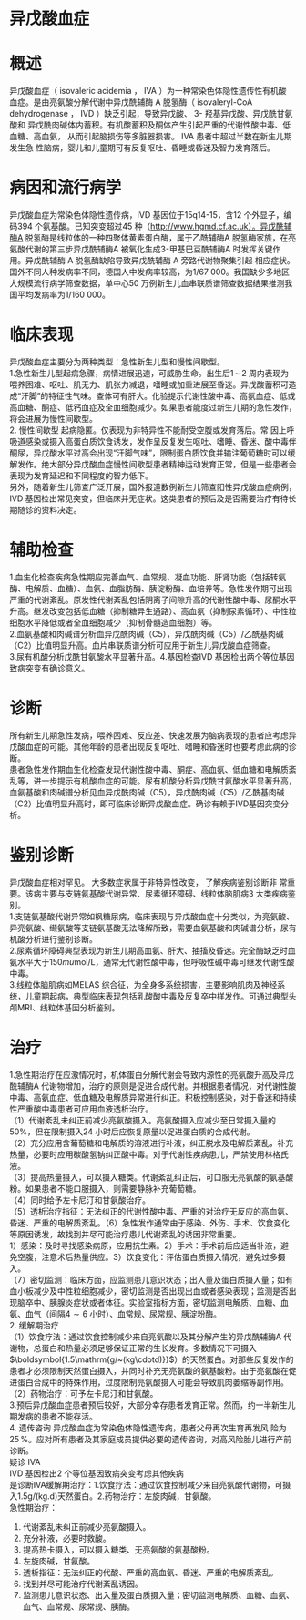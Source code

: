 # 异戊酸血症  
# 概述  
异戊酸血症（ isovaleric acidemia ， IVA ）为一种常染色体隐性遗传性有机酸 血症。是由亮氨酸分解代谢中异戊酰辅酶 A  脱氢酶（ isovaleryl-CoA dehydrogenase ， IVD ）缺乏引起，导致异戊酸、 3- 羟基异戊酸、异戊酰甘氨酸和 异戊酰肉碱体内蓄积。有机酸蓄积及酮体产生引起严重的代谢性酸中毒、低血糖、高血氨， 从而引起脑损伤等多脏器损害。 IVA  患者中超过半数在新生儿期发生急 性脑病，婴儿和儿童期可有反复呕吐、昏睡或昏迷及智力发育落后。  
# 病因和流行病学  
异戊酸血症为常染色体隐性遗传病，IVD 基因位于15q14-15，含12 个外显子，编码394 个氨基酸。已知突变超过45 种（http://www.hgmd.cf.ac.uk）。异戊酰辅酶A 脱氢酶是线粒体的一种四聚体黄素蛋白酶，属于乙酰辅酶A 脱氢酶家族，在亮氨酸代谢的第三步异戊酰辅酶A 被氧化生成3-甲基巴豆酰辅酶A 时发挥关键作用。异戊酰辅酶 A  脱氢酶缺陷导致异戊酰辅酶 A  旁路代谢物聚集引起 相应症状。  
国外不同人种发病率不同，德国人中发病率较高，为1/67 000。我国缺少多地区大规模流行病学筛查数据，单中心50 万例新生儿血串联质谱筛查数据结果推测我国平均发病率为1/160 000。  
# 临床表现  
异戊酸血症主要分为两种类型：急性新生儿型和慢性间歇型。  
1.急性新生儿型起病急骤，病情进展迅速，可威胁生命。出生后$1\!\sim\!2$ 周内表现为喂养困难、呕吐、肌无力、肌张力减退，嗜睡或加重进展至昏迷。异戊酸蓄积可造成“汗脚”的特征性气味。查体可有肝大。化验提示代谢性酸中毒、高氨血症、低或高血糖、酮症、低钙血症及全血细胞减少。如果患者能度过新生儿期的急性发作，将会进展为慢性间歇型。  
2. 慢性间歇型 起病隐匿。仅表现为非特异性不能耐受空腹或发育落后。常 因上呼吸道感染或摄入高蛋白质饮食诱发，发作呈反复发生呕吐、嗜睡、昏迷、酸中毒伴酮尿，异戊酸水平过高会出现“汗脚气味”，限制蛋白质饮食并输注葡萄糖时可以缓解发作。绝大部分异戊酸血症慢性间歇型患者精神运动发育正常，但是一些患者会表现为发育延迟和不同程度的智力低下。  
另外，随着新生儿筛查广泛开展，国外报道数例新生儿筛查阳性异戊酸血症病例，IVD 基因检出常见突变，但临床并无症状。这类患者的预后及是否需要治疗有待长期随诊的资料决定。  
# 辅助检查  
1.血生化检查疾病急性期应完善血气、血常规、凝血功能、肝肾功能（包括转氨酶、电解质、血糖）、血氨、血脂肪酶、胰淀粉酶、血培养等。急性发作期可出现严重的代谢紊乱。原发性代谢紊乱包括阴离子间隙升高的代谢性酸中毒、尿酮水平升高。继发改变包括低血糖（抑制糖异生通路）、高血氨（抑制尿素循环）、中性粒细胞水平降低或者全血细胞减少（抑制骨髓造血细胞）等。  
2.血氨基酸和肉碱谱分析血异戊酰肉碱（C5），异戊酰肉碱（C5）/乙酰基肉碱（C2）比值明显升高。血片串联质谱分析可应用于新生儿异戊酸血症筛查。  
3.尿有机酸分析戊酰甘氨酸水平显著升高。4.基因检查IVD 基因检出两个等位基因致病突变有确诊意义。  
# 诊断  
所有新生儿期急性发病，喂养困难、反应差、快速发展为脑病表现的患者应考虑异戊酸血症的可能。其他年龄的患者出现反复呕吐、嗜睡和昏迷时也要考虑此病的诊断。  
患者急性发作期血生化检查发现代谢性酸中毒、酮症、高血氨、低血糖和电解质紊乱等，进一步提示有机酸血症的可能。尿有机酸分析异戊酰甘氨酸水平显著升高，血氨基酸和肉碱谱分析见血异戊酰肉碱（C5），异戊酰肉碱（C5）/乙酰基肉碱（C2）比值明显升高时，即可临床诊断异戊酸血症。确诊有赖于IVD基因突变分析。  
# 鉴别诊断  
异戊酸血症相对罕见。 大多数症状属于非特异性改变， 了解疾病鉴别诊断非 常重要。该病主要与支链氨基酸代谢异常、尿素循环障碍、线粒体脑肌病3 大类疾病鉴别。  
1.支链氨基酸代谢异常如枫糖尿病，临床表现与异戊酸血症十分类似，为亮氨酸、异亮氨酸、缬氨酸等支链氨基酸无法降解所致，需要血氨基酸和肉碱谱分析，尿有机酸分析进行鉴别诊断。  
2.尿素循环障碍典型表现为新生儿期高血氨、肝大、抽搐及昏迷。完全酶缺乏时血氨水平大于$150mu\mathrm{mol}/\mathrm{L}$，通常无代谢性酸中毒，但呼吸性碱中毒可继发代谢性酸中毒。  
3.线粒体脑肌病如MELAS 综合征，为全身多系统损害，主要影响肌肉及神经系统，儿童期起病，典型临床表现包括乳酸酸中毒及反复卒中样发作。可通过典型头颅MRI、线粒体基因分析鉴别。  
# 治疗  
1.急性期治疗在应激情况时，机体蛋白分解代谢会导致内源性的亮氨酸升高及异戊酰辅酶A 代谢物增加，治疗的原则是促进合成代谢。并根据患者情况，对代谢性酸中毒、高氨血症、低血糖及电解质异常进行纠正。积极控制感染，对于昏迷和持续性严重酸中毒患者可应用血液透析治疗。  
（1）代谢紊乱未纠正前减少亮氨酸摄入。亮氨酸摄入应减少至日常摄入量的$50\%$，但在限制摄入24 小时后应恢复原量以促进蛋白质的合成代谢。  
（2）充分应用含葡萄糖和电解质的溶液进行补液，纠正脱水及电解质紊乱，补充热量，必要时应用碳酸氢钠纠正酸中毒。对于代谢性疾病患儿，严禁使用林格氏液。  
（3）提高热量摄入，可以摄入糖类。代谢紊乱纠正后，可口服无亮氨酸的氨基酸粉。如果患者不能口服摄入，则需要静脉补充葡萄糖。  
（4）同时给予左卡尼汀和甘氨酸治疗。  
（5）透析治疗指征：无法纠正的代谢性酸中毒、严重的对治疗无反应的高血氨、昏迷、严重的电解质紊乱。（6）急性发作通常由于感染、外伤、手术、饮食变化等原因诱发，故找到并尽可能治疗患儿代谢紊乱的诱因非常重要。  
1）感染：及时寻找感染病原，应用抗生素。2）手术：手术前后应适当补液，避免空腹，注意术后热量供应。3）饮食变化：评估蛋白质摄入情况，避免过多摄入。  
（7）密切监测：临床方面，应监测患儿意识状态；出入量及蛋白质摄入量；如有血小板减少及中性粒细胞减少，密切监测是否出现出血或者感染表现；监测是否出现脑卒中、胰腺炎症状或者体征。实验室指标方面，密切监测电解质、血糖、血氨、血气（间隔$4{\sim}6$ 小时）、血常规、尿常规、胰淀粉酶。  
2. 缓解期治疗  
（1）饮食疗法：通过饮食控制减少来自亮氨酸以及其分解产生的异戊酰辅酶A 代谢物，总蛋白和热量必须足够保证正常的生长发育。多数情况下可摄入$\boldsymbol{1.5\mathrm{g/~(kg\cdotd)}}$）的天然蛋白。对那些反复发作的患者才必须限制天然蛋白摄入，并同时补充无亮氨酸的氨基酸粉。由于亮氨酸在促进蛋白合成中的特殊作用，过度限制亮氨酸摄入可能会导致肌肉萎缩等副作用。  
（2）药物治疗：可予左卡尼汀和甘氨酸。  
3.预后异戊酸血症患者预后较好，大部分幸存患者发育正常。然而，约一半新生儿期发病的患者不能存活。  
4. 遗传咨询 异戊酸血症为常染色体隐性遗传病，患者父母再次生育再发风 险为$25\,\%$。应对所有患者及其家庭成员提供必要的遗传咨询，对高风险胎儿进行产前诊断。  
疑诊 IVA  
IVD 基因检出2 个等位基因致病突变考虑其他疾病  
是诊断IVA缓解期治疗：1.饮食疗法：通过饮食控制减少来自亮氨酸代谢物，可摄入$1.5\mathrm{g}/(\mathrm{kg}.\mathrm{d})$天然蛋白。2.药物治疗：左旋肉碱，甘氨酸。  
急性期治疗：  
1. 代谢紊乱未纠正前减少亮氨酸摄入。
2. 充分补液，必要时救酸。
3. 提高热卡摄入，可以摄入糖类、无亮氨酸的氨基酸粉。
4. 左旋肉碱，甘氨酸。
5. 透析指征：无法纠正的代酸、严重的高血氨、昏迷、严重的电解质紊乱。
6. 找到并尽可能治疗代谢紊乱诱因。
7. 监测患儿意识状态、出入量及蛋白质摄入量；密切监测电解质、血糖、血氨、血气、血常规、尿常规、胰酶。  
